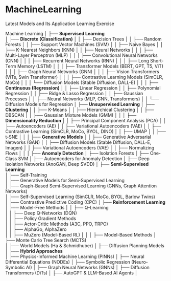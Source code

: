 # MachineLearning
Latest Models and Its Application Learning Exercise

Machine Learning
│
├── **Supervised Learning**  
│   ├── **Discrete (Classification)**
│   │   ├── Decision Trees
│   │   ├── Random Forests
│   │   ├── Support Vector Machines (SVM)
│   │   ├── Naive Bayes
│   │   ├── K-Nearest Neighbors (KNN)
│   │   ├── Neural Networks
│   │   │   ├── Multi-Layer Perceptron (MLP)
│   │   │   ├── Convolutional Neural Networks (CNN)
│   │   │   ├── Recurrent Neural Networks (RNN)
│   │   │   ├── Long Short-Term Memory (LSTM)
│   │   │   ├── Transformer Models (BERT, GPT, T5, ViT)
│   │   │   ├── Graph Neural Networks (GNN)
│   │   │   ├── Vision Transformers (ViTs, Swin Transformer)
│   │   │   ├── Contrastive Learning Models (SimCLR, MoCo)
│   │   │   └── Diffusion Models (Stable Diffusion, DALL-E)
│   │
│   ├── **Continuous (Regression)**
│   │   ├── Linear Regression
│   │   ├── Polynomial Regression
│   │   ├── Ridge & Lasso Regression
│   │   ├── Gaussian Processes
│   │   ├── Neural Networks (MLP, CNN, Transformers)
│   │   └── Diffusion Models for Regression
│
├── **Unsupervised Learning**
│   ├── **Clustering**
│   │   ├── K-Means
│   │   ├── Hierarchical Clustering
│   │   ├── DBSCAN
│   │   ├── Gaussian Mixture Models (GMM)
│   │
│   ├── **Dimensionality Reduction**
│   │   ├── Principal Component Analysis (PCA)
│   │   ├── Autoencoders (AE)
│   │   ├── Variational Autoencoders (VAE)
│   │   ├── Contrastive Learning (SimCLR, MoCo, BYOL, DINO)
│   │   ├── UMAP
│   │   ├── t-SNE
│   │
│   ├── **Generative Models**
│   │   ├── Generative Adversarial Networks (GAN)
│   │   ├── Diffusion Models (Stable Diffusion, DALL-E, Imagen)
│   │   ├── Variational Autoencoders (VAE)
│   │   ├── Normalizing Flows
│   │
│   ├── **Anomaly Detection**
│       ├── Isolation Forests
│       ├── One-Class SVM
│       ├── Autoencoders for Anomaly Detection
│       ├── Deep Isolation Networks (AnoGAN, Deep SVDD)
│
├── **Semi-Supervised Learning**  
│   ├── Self-Training  
│   ├── Generative Models for Semi-Supervised Learning  
│   ├── Graph-Based Semi-Supervised Learning (GNNs, Graph Attention Networks)  
│   ├── Self-Supervised Learning (SimCLR, MoCo, BYOL, Barlow Twins)  
│   ├── Contrastive Predictive Coding (CPC)
│
├── **Reinforcement Learning**  
│   ├── Model-Free Methods
│   │   ├── Q-Learning  
│   │   ├── Deep Q-Networks (DQN)  
│   │   ├── Policy Gradient Methods  
│   │   ├── Actor-Critic Methods (A3C, PPO, TRPO)  
│   │   ├── AlphaGo, AlphaZero  
│   │   ├── MuZero (Model-Based RL)
│   │
│   ├── Model-Based Methods
│       ├── Monte Carlo Tree Search (MCTS)  
│       ├── World Models (Ha & Schmidhuber)
│       ├── Diffusion Planning Models
│
├── **Hybrid Approaches**  
│   ├── Physics-Informed Machine Learning (PINNs)
│   ├── Neural Differential Equations (NODEs)
│   ├── Symbolic Regression (Neuro-Symbolic AI)
│   ├── Graph Neural Networks (GNNs)
│   ├── Diffusion Transformers (DiTs)
│   ├── AutoGPT & LLM-Based AI Agents
│

